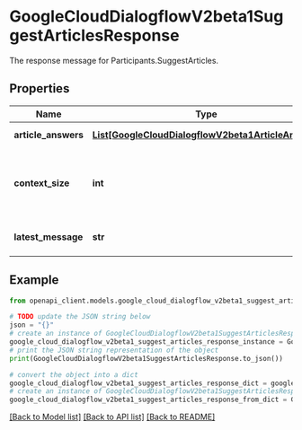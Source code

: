 # GoogleCloudDialogflowV2beta1SuggestArticlesResponse

The response message for Participants.SuggestArticles.

## Properties

Name | Type | Description | Notes
------------ | ------------- | ------------- | -------------
**article_answers** | [**List[GoogleCloudDialogflowV2beta1ArticleAnswer]**](GoogleCloudDialogflowV2beta1ArticleAnswer.md) | Output only. Articles ordered by score in descending order. | [optional] 
**context_size** | **int** | Number of messages prior to and including latest_message to compile the suggestion. It may be smaller than the SuggestArticlesResponse.context_size field in the request if there aren&#39;t that many messages in the conversation. | [optional] 
**latest_message** | **str** | The name of the latest conversation message used to compile suggestion for. Format: &#x60;projects//locations//conversations//messages/&#x60;. | [optional] 

## Example

```python
from openapi_client.models.google_cloud_dialogflow_v2beta1_suggest_articles_response import GoogleCloudDialogflowV2beta1SuggestArticlesResponse

# TODO update the JSON string below
json = "{}"
# create an instance of GoogleCloudDialogflowV2beta1SuggestArticlesResponse from a JSON string
google_cloud_dialogflow_v2beta1_suggest_articles_response_instance = GoogleCloudDialogflowV2beta1SuggestArticlesResponse.from_json(json)
# print the JSON string representation of the object
print(GoogleCloudDialogflowV2beta1SuggestArticlesResponse.to_json())

# convert the object into a dict
google_cloud_dialogflow_v2beta1_suggest_articles_response_dict = google_cloud_dialogflow_v2beta1_suggest_articles_response_instance.to_dict()
# create an instance of GoogleCloudDialogflowV2beta1SuggestArticlesResponse from a dict
google_cloud_dialogflow_v2beta1_suggest_articles_response_from_dict = GoogleCloudDialogflowV2beta1SuggestArticlesResponse.from_dict(google_cloud_dialogflow_v2beta1_suggest_articles_response_dict)
```
[[Back to Model list]](../README.md#documentation-for-models) [[Back to API list]](../README.md#documentation-for-api-endpoints) [[Back to README]](../README.md)


